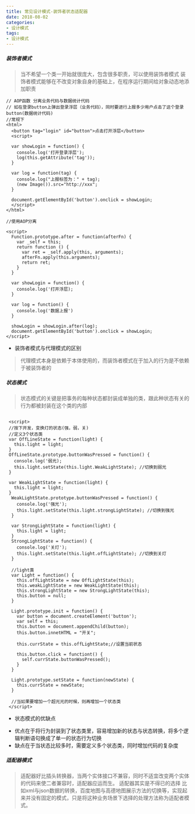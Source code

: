 ```yaml
---
title: 常见设计模式-装饰者状态适配器
date: 2018-08-02
categories:
- 设计模式
tags: 
- 设计模式
---
```


##### 装饰者模式
> 当不希望一个类一开始就很庞大，包含很多职责，可以使用装饰者模式
> 装饰者模式能够在不改变对象自身的基础上，在程序运行期间给对象动态地添加职责

```
// AOP函数 分离业务代码与数据统计代码
// 如在登录button上弹出登录浮层（业务代码），同时要进行上报多少用户点击了这个登录button(数据统计代码)
//常规下
<html>
  <button tag="login" id="button">点击打开浮层</button>
  <script>
    
  var showLogin = function() {
    console.log('打开登录浮层');
    log(this.getAttribute('tag'));
  }

  var log = function(tag) {
    console.log("上报标签为：" + tag);
    (new Image()).src="http://xxx";
  }

  document.getElementById('button').onclick = showLogin;
  </script>
</html>

//使用AOP分离

<script>
  Function.prototype.after = function(afterFn) {
    var _self = this;
    return function () {
      var ret = _self.apply(this, arguments);
      afterFn.apply(this.arguments);
      return ret;
    }
  }

  var showLogin = function() {
    console.log('打开浮层);
  }

  var log = function() {
    console.log('数据上报')
  }

  showLogin = showLogin.after(log);
  document.getElementById('button').onclick = showLogin;
</script>

```

  + 装饰者模式与代理模式的区别
  >代理模式本身是依赖于本体使用的，而装饰者模式在于加入的行为是不依赖于被装饰者的

##### 状态模式
>状态模式的关键是把事务的每种状态都封装成单独的类，跟此种状态有关的行为都被封装在这个类的内部

```
 
 <script>
 //按下开发，变换灯的状态(强，弱，关)
 //定义3个状态类
 var OffLineState = function(light) {
   this.light = light;
 }
 OffLineState.prototype.buttonWasPressed = function() {
   console.log('弱光);
   this.light.setState(this.light.WeakLightState); //切换到弱光
 }

 var WeakLightState = function(light) {
   this.light = light;
 }
  WeakLightState.prototype.buttonWasPressed = function() {
    console.log('强光');
    this.light.setState(this.light.strongLightState); //切换到强光
  }

  var StrongLightState = function(light) {
    this.light = light;
  }
  StrongLightState = function() {
    console.log('关灯');
    this.light.setState(this.light.offLightState); //切换到关灯
  }

  //light类
  var Light = function() {
    this.offLightState = new OffLightState(this);
    this.weakLightState = new WeakLightState(this);
    this.strongLightState = new StrongLightState(this);
    this.button = null;
  }

  Light.prototype.init = function() {
    var button = document.createElement('button');
    var self = this;
    this.button = document.appendChild(button);
    this.button.innetHTML = "开关";

    this.currState = this.offLightState;//设置当前状态

    this.button.click = functiont() {
      self.currState.buttonWasPressed();
    }
  }

  Light.prototype.setState = function(newState) {
    this.currState = newState;
  }

  //当如果要增加一个超光光的时候，则再增加一个状态类
 </script>
```
  + 状态模式的优缺点
   - 优点在于将行为封装到了状态类里，容易增加新的状态与状态转换，将多个逻辑判断语句换成了单一的状态行为切换
   - 缺点在于当状态比较多时，需要定义多个状态类，同时增加代码的复杂度


##### 适配器模式
> 适配器好比插头转换器，当两个实体接口不兼容，同时不适宜改变两个实体的代码来使二者兼容时，适配器应运而生。
> 适配器其实是不得已的选择
> 比如xml与json数据的转换，百度地图与高德地图展示方法的切换等，实现起来并没有固定的模式，只是将这种业务场景下选择的处理方法称为适配者模式。